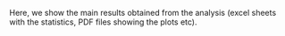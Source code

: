 Here, we show the main results obtained from the analysis (excel sheets with the statistics, PDF files showing the plots etc). 
